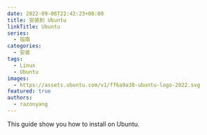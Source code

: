 ```yaml
---
date: 2022-09-06T22:42:23+08:00
title: 安装到 Ubuntu
linkTitle: Ubuntu
series:
  - 指南
categories:
  - 安装
tags:
  - Linux
  - Ubuntu
images:
  - https://assets.ubuntu.com/v1/ff6a9a38-ubuntu-logo-2022.svg
featured: true
authors:
  - razonyang
---
```


This guide show you how to install on Ubuntu.

